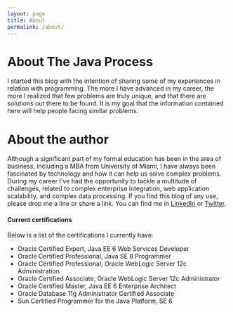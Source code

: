 ```yaml
---
layout: page
title: About
permalink: /about/
---
```


# About The Java Process

I started this blog with the intention of sharing some of my experiences in relation with programming. The more I have advanced in my career, the more I realized that few problems are truly unique, and that there are solutions out there to be found. It is my goal that the information contained here will help people facing similar problems.

# About the author


Although a significant part of my formal education has been in the area of business, including a MBA from University of Miami, I have always been fascinated by technology and how it can help us solve complex problems.  During my career I've had the opportunity to tackle a multitude of challenges, related to complex enterprise integration, web application scalability, and complex data processing.
If you find this blog of any use, please drop me a line or share a link.
You can find me in  [LinkedIn](http://www.linkedin.com/in/andresolarte) or [Twitter](https://twitter.com/aolarte).


#### Current certifications

Below is a list of  the certifications I currently have:

* Oracle Certified Expert, Java EE 6 Web Services Developer
* Oracle Certified Professional, Java SE 8 Programmer
* Oracle Certified Professional, Oracle WebLogic Server 12c Administration
* Oracle Certified Associate, Oracle WebLogic Server 12c Administrator
* Oracle Certified Master, Java EE 6 Enterprise Architect
* Oracle Database 11g Administrator Certified Associate
* Sun Certified Programmer for the Java Platform, SE 6

